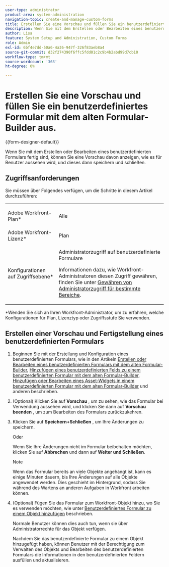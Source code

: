 ```yaml
---
user-type: administrator
product-area: system-administration
navigation-topic: create-and-manage-custom-forms
title: Erstellen Sie eine Vorschau und füllen Sie ein benutzerdefiniertes Formular mit dem alten Formular-Builder aus.
description: Wenn Sie mit dem Erstellen oder Bearbeiten eines benutzerdefinierten Formulars fertig sind, können Sie eine Vorschau davon anzeigen, wie es für Benutzer aussehen wird, und dieses dann speichern und schließen.
author: Lisa
feature: System Setup and Administration, Custom Forms
role: Admin
exl-id: 6bf4e7dd-50a6-4a36-947f-326f83aeb8a4
source-git-commit: d32f274390f6ffc5fdd01c2c9b4b2abd99d7cb10
workflow-type: tm+mt
source-wordcount: '363'
ht-degree: 0%

---
```


# Erstellen Sie eine Vorschau und füllen Sie ein benutzerdefiniertes Formular mit dem alten Formular-Builder aus.

{{form-designer-default}}

Wenn Sie mit dem Erstellen oder Bearbeiten eines benutzerdefinierten Formulars fertig sind, können Sie eine Vorschau davon anzeigen, wie es für Benutzer aussehen wird, und dieses dann speichern und schließen.

## Zugriffsanforderungen

Sie müssen über Folgendes verfügen, um die Schritte in diesem Artikel durchzuführen:

<table style="table-layout:auto"> 
 <col> 
 <col> 
 <tbody> 
  <tr data-mc-conditions=""> 
   <td role="rowheader"> <p>Adobe Workfront-Plan*</p> </td> 
   <td>Alle</td> 
  </tr> 
  <tr> 
   <td role="rowheader">Adobe Workfront-Lizenz*</td> 
   <td>Plan</td> 
  </tr> 
  <tr data-mc-conditions=""> 
   <td role="rowheader">Konfigurationen auf Zugriffsebene*</td> 
   <td> <p>Administratorzugriff auf benutzerdefinierte Formulare</p> <p>Informationen dazu, wie Workfront-Administratoren diesen Zugriff gewähren, finden Sie unter <a href="../../../administration-and-setup/add-users/configure-and-grant-access/grant-users-admin-access-certain-areas.md" class="MCXref xref">Gewähren von Administratorzugriff für bestimmte Bereiche</a>.</p> </td> 
  </tr>  
 </tbody> 
</table>

&#42;Wenden Sie sich an Ihren Workfront-Administrator, um zu erfahren, welche Konfigurationen für Plan, Lizenztyp oder Zugriffsstufe Sie verwenden.

## Erstellen einer Vorschau und Fertigstellung eines benutzerdefinierten Formulars

1. Beginnen Sie mit der Erstellung und Konfiguration eines benutzerdefinierten Formulars, wie in den Artikeln [Erstellen oder Bearbeiten eines benutzerdefinierten Formulars mit dem alten Formular-Builder](../../../administration-and-setup/customize-workfront/create-manage-custom-forms/create-or-edit-a-custom-form.md), [Hinzufügen eines benutzerdefinierten Felds zu einem benutzerdefinierten Formular mit dem alten Formular-Builder](../../../administration-and-setup/customize-workfront/create-manage-custom-forms/add-a-custom-field-to-a-custom-form.md), [Hinzufügen oder Bearbeiten eines Asset-Widgets in einem benutzerdefinierten Formular mit dem alten Formular-Builder](../../../administration-and-setup/customize-workfront/create-manage-custom-forms/add-widget-or-edit-its-properties-in-a-custom-form.md) und anderen beschrieben.

1. (Optional) Klicken Sie auf **Vorschau** , um zu sehen, wie das Formular bei Verwendung aussehen wird, und klicken Sie dann auf **Vorschau beenden** , um zum Bearbeiten des Formulars zurückzukehren.

1. Klicken Sie auf **Speichern+Schließen** , um Ihre Änderungen zu speichern.

   Oder

   Wenn Sie Ihre Änderungen nicht im Formular beibehalten möchten, klicken Sie auf **Abbrechen** und dann auf **Weiter und Schließen**.

   >[!NOTE]
   >
   >Wenn das Formular bereits an viele Objekte angehängt ist, kann es einige Minuten dauern, bis Ihre Änderungen auf alle Objekte angewendet werden. Dies geschieht im Hintergrund, sodass Sie während des Wartens an anderen Aufgaben in Workfront arbeiten können.

1. (Optional) Fügen Sie das Formular zum Workfront-Objekt hinzu, wo Sie es verwenden möchten, wie unter [Benutzerdefiniertes Formular zu einem Objekt hinzufügen](../../../workfront-basics/work-with-custom-forms/add-a-custom-form-to-an-object.md) beschrieben.

   Normale Benutzer können dies auch tun, wenn sie über Administratorrechte für das Objekt verfügen.

   Nachdem Sie das benutzerdefinierte Formular zu einem Objekt hinzugefügt haben, können Benutzer mit der Berechtigung zum Verwalten des Objekts und Bearbeiten des benutzerdefinierten Formulars die Informationen in den benutzerdefinierten Feldern ausfüllen und aktualisieren.
